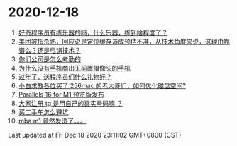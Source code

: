 # 2020-12-18

<!-- BEGIN -->
1. [好奇程序员有练乐器的吗，什么乐器，练到啥程度了？](https://www.v2ex.com/t/736641)
1. [美团被指杀熟，回应说是定位缓存造成预估不准，从技术角度来说，这理由靠谱么？还是甩锅技术？](https://www.v2ex.com/t/736637)
1. [你们公司是怎么考勤的](https://www.v2ex.com/t/736660)
1. [为什么没有手机商出无前置摄像头的手机](https://www.v2ex.com/t/736611)
1. [过年了，送程序员们什么礼物好？](https://www.v2ex.com/t/736680)
1. [小白求教各位买了 256mac 的老大哥们，如何优化磁盘空间?](https://www.v2ex.com/t/736679)
1. [Parallels 16 for M1 预览版发布](https://www.v2ex.com/t/736594)
1. [大家注册 tg 是用自己的真实号码嘛 ？](https://www.v2ex.com/t/736605)
1. [买二手车怎么避坑](https://www.v2ex.com/t/736668)
1. [mba m1 竟然发烫了。。。](https://www.v2ex.com/t/736773)

Last updated at Fri Dec 18 2020 23:11:02 GMT+0800 (CST)
<!-- END -->
